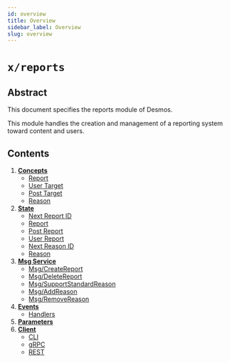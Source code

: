 ```yaml
---
id: overview
title: Overview
sidebar_label: Overview
slug: overview
---
```


# `x/reports`

## Abstract 
This document specifies the reports module of Desmos.  

This module handles the creation and management of a reporting system toward content and users.

## Contents
1. **[Concepts](02-concepts.md)**
    - [Report](02-concepts.md#report)
    - [User Target](02-concepts.md#user-target)
    - [Post Target](02-concepts.md#post-target)
    - [Reason](02-concepts.md#reason)
2. **[State](03-state.md)**
    - [Next Report ID](03-state.md#next-report-id)
    - [Report](03-state.md#report)
    - [Post Report](03-state.md#posts-report)
    - [User Report](03-state.md#user-report)
    - [Next Reason ID](03-state.md#next-reason-id)
    - [Reason](03-state.md#reason)
3. **[Msg Service](04-messages.md)**
    - [Msg/CreateReport](04-messages.md#msgcreatereport)
    - [Msg/DeleteReport](04-messages.md#msgdeletereport)
    - [Msg/SupportStandardReason](04-messages.md#msgsupportstandardreason)
    - [Msg/AddReason](04-messages.md#msgaddreason)
    - [Msg/RemoveReason](04-messages.md#msgremovereason)
4. **[Events](05-events.md)**
    - [Handlers](05-events.md#handlers)
5. **[Parameters](06-params.md)**
6. **[Client](07-client.md)**
    - [CLI](07-client.md#cli)
    - [gRPC](07-client.md#grpc)
    - [REST](07-client.md#rest)